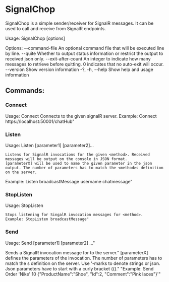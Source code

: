 # SignalChop

SignalChop is a simple sender/receiver for SignalR messages. It can be used to call and receive from SignalR endpoints.

Usage:
  SignalChop [options]

Options:
  --command-file <command-file>            An optional command file that will be executed line by line.
  --quite                                  Whether to output status information or restrict the output to received json only.
  --exit-after-count <exit-after-count>    An integer to indicate how many messages to retrieve before quitting. 0 indicates that no auto-exit will occur.
  --version                                Show version information
  -?, -h, --help                           Show help and usage information
  
## Commands:
  
### Connect
  Usage: Connect <server>
	Connects to the given signalR server.
	Example: Connect https://localhost:50001/chatHub"
  
### Listen
  Usage: Listen <method> [parameter1] [parameter2]...
	
	Listens for SignalR invocations for the given <method>. Received messages will be output on the console in JSON format.
	[parameterX] will be used to name the given parameter in the json output. The number of parameters has to match the <method>s definition on the server.
  Example: Listen broadcastMessage username chatmessage"
  
### StopListen
  Usage: StopListen <method>
	
	Stops listening for SingalR invocation messages for <method>.
	Example: StopListen broadcastMessage"

### Send
 Usage: Send <method> [parameter1] [parameter2] ..."
 
 Sends a SignalR invocation message for <method> to the server."
    [parameterX] defines the parameters of the invocation. The number of parameters has to match the <method>s definition on the server.
		Use '-marks to denote strings or json. Json parameters have to start with a curly bracket ({)."
    "Example: Send Order 'Nike' 10 {\"ProductName\":\"Shoe\", \"Id\":2, \"Comment\":\"Pink laces\"}'"
    
    
